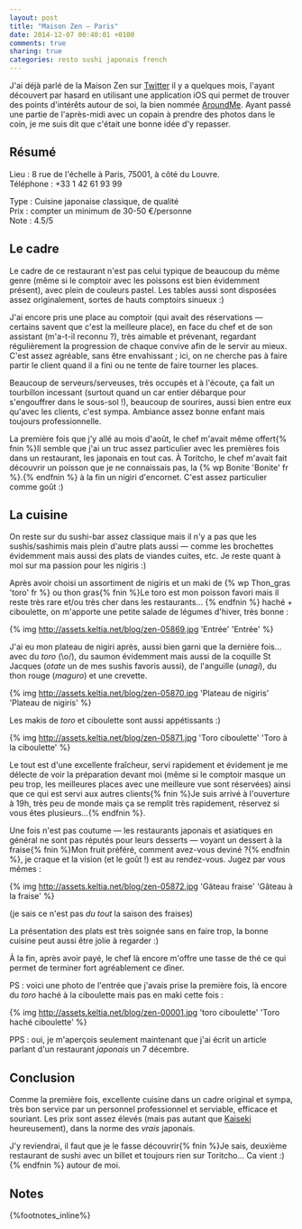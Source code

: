 ```yaml
---
layout: post
title: "Maison Zen — Paris"
date: 2014-12-07 00:40:01 +0100
comments: true
sharing: true
categories: resto sushi japonais french
---
```


J'ai déjà parlé de la Maison Zen sur [Twitter](https://twitter.com/Keltounet/status/498189644241334272) il y a quelques mois, l'ayant découvert par hasard en utilisant une application iOS qui permet de trouver des points d'intérêts autour de soi, la bien nommée [AroundMe](https://itunes.apple.com/us/app/aroundme/id290051590). Ayant passé une partie de l'après-midi avec un copain à prendre des photos dans le coin, je me suis dit que c'était une bonne idée d'y repasser.

Résumé
------
Lieu :      8 rue de l'échelle à Paris, 75001, à côté du Louvre.<br/>
Téléphone : +33 1 42 61 93 99<br/>

Type : Cuisine japonaise classique, de qualité<br/>
Prix : compter un minimum de 30-50 €/personne<br/>
Note : 4.5/5<br/>
<!--more-->
Le cadre
--------
Le cadre de ce restaurant n'est pas celui typique de beaucoup du même genre (même si le comptoir avec les poissons est bien évidemment présent), avec plein de couleurs pastel. Les tables aussi sont disposées assez originalement, sortes de hauts comptoirs sinueux :)

J'ai encore pris une place au comptoir (qui avait des réservations —  certains savent que c'est la meilleure place), en face du chef et de son assistant (m'a-t-il reconnu ?), très aimable et prévenant, regardant régulièrement la progression de chaque convive afin de le servir au mieux. C'est assez agréable, sans être envahissant ; ici, on ne cherche pas à faire partir le client quand il a fini ou ne tente de faire tourner les places.

Beaucoup de serveurs/serveuses, très occupés et à l'écoute, ça fait un tourbillon incessant (surtout quand un car entier débarque pour s'engouffrer dans le sous-sol !), beaucoup de sourires, aussi bien entre eux qu'avec les clients, c'est sympa. Ambiance assez bonne enfant mais toujours professionnelle.

La première fois que j'y allé au mois d'août, le chef m'avait même offert{% fnin %}Il semble que j'ai un truc assez particulier avec les premières fois dans un restaurant, les japonais en tout cas. À Toritcho, le chef m'avait fait découvrir un poisson que je ne connaissais pas, la {% wp Bonite 'Bonite' fr %}.{% endfnin %} à la fin un nigiri d'encornet. C'est assez particulier comme goût :)

La cuisine
----------
On reste sur du sushi-bar assez classique mais il n'y a pas que les sushis/sashimis mais plein d'autre plats aussi — comme les brochettes évidemment mais aussi des plats de viandes cuites, etc. Je reste quant à moi sur ma passion pour les nigiris :)

Après avoir choisi un assortiment de nigiris et un maki de {% wp Thon_gras 'toro' fr %} ou thon gras{% fnin %}Le toro est mon poisson favori mais il reste très rare et/ou très cher dans les restaurants… {% endfnin %} haché + ciboulette, on m'apporte une petite salade de légumes d'hiver, très bonne :

{% img http://assets.keltia.net/blog/zen-05869.jpg 'Entrée' 'Entrée' %}

J'ai eu mon plateau de nigiri après, aussi bien garni que la dernière fois… avec du *toro* (\o/), du saumon évidemment mais aussi de la coquille St Jacques (*otate* un de mes sushis favoris aussi), de l'anguille (*unagi*), du thon rouge (*maguro*) et une crevette.

{% img http://assets.keltia.net/blog/zen-05870.jpg 'Plateau de nigiris' 'Plateau de nigiris' %}

Les makis de *toro* et ciboulette sont aussi appétissants :)

{% img http://assets.keltia.net/blog/zen-05871.jpg 'Toro ciboulette' 'Toro à la ciboulette' %}

Le tout est d'une excellente fraîcheur, servi rapidement et évidement je me délecte de voir la préparation devant moi (même si le comptoir masque un peu trop, les meilleures places avec une meilleure vue sont réservées) ainsi que ce qui est servi aux autres clients{% fnin %}Je suis arrivé à l'ouverture à 19h, très peu de monde mais ça se remplit très rapidement, réservez si vous êtes plusieurs…{% endfnin %}.

Une fois n'est pas coutume — les restaurants japonais et asiatiques en général ne sont pas réputés pour leurs desserts — voyant un dessert à la fraise{% fnin %}Mon fruit préféré, comment avez-vous deviné ?{% endfnin %}, je craque et la vision (et le goût !) est au rendez-vous. Jugez par vous mêmes :

{% img http://assets.keltia.net/blog/zen-05872.jpg 'Gâteau fraise' 'Gâteau à la fraise' %}

(je sais ce n'est pas *du tout* la saison des fraises)

La présentation des plats est très soignée sans en faire trop, la bonne cuisine peut aussi être jolie à regarder :)

À la fin, après avoir payé, le chef là encore m'offre une tasse de thé ce qui permet de terminer fort agréablement ce dîner.

PS : voici une photo de l'entrée que j'avais prise la première fois, là encore du *toro* haché à la ciboulette mais pas en maki cette fois :

{% img http://assets.keltia.net/blog/zen-00001.jpg 'toro ciboulette' 'Toro haché ciboulette' %}

PPS : oui, je m'aperçois seulement maintenant que j'ai écrit un article parlant d'un restaurant *japonais* un 7 décembre.

Conclusion
----------
Comme la première fois, excellente cuisine dans un cadre original et sympa, très bon service par un personnel professionnel et serviable, efficace et souriant. Les prix sont assez élevés (mais pas autant que [Kaiseki](/2014/09/13/la-maison-kaiseki-sushi-paris/) heureusement), dans la norme des *vrais* japonais.

J'y reviendrai, il faut que je le fasse découvrir{% fnin %}Je sais, deuxième restaurant de sushi avec un billet et toujours rien sur Toritcho… Ca vient :){% endfnin %} autour de moi.

Notes
-----
{%footnotes_inline%}
